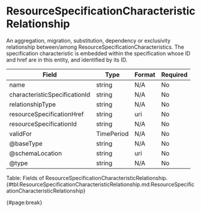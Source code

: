 <!--
    ATTENTION: This file was generated via gradle!
               Do NOT manually edit this file! Any such changes will be overwritten!
-->

# ResourceSpecificationCharacteristicRelationship

An aggregation, migration, substitution, dependency or exclusivity relationship between/among ResourceSpecificationCharacteristics.
The specification characteristic is embedded within the specification whose ID and href are in this entity, and identified by its ID.

| Field | Type | Format | Required |
| ------- | ------- | ------- | --- |
| name | string | N/A | No |
| characteristicSpecificationId | string | N/A | No |
| relationshipType | string | N/A | No |
| resourceSpecificationHref | string | uri | No |
| resourceSpecificationId | string | N/A | No |
| validFor | TimePeriod | N/A | No |
| @baseType | string | N/A | No |
| @schemaLocation | string | uri | No |
| @type | string | N/A | No |

Table: Fields of ResourceSpecificationCharacteristicRelationship. {#tbl:ResourceSpecificationCharacteristicRelationship.md:ResourceSpecificationCharacteristicRelationship}

{#page:break}
